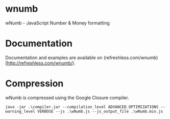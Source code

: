 wnumb
=====

wNumb - JavaScript Number &amp; Money formatting

# Documentation

Documentation and examples are available on (refreshless.com/wnumb)[http://refreshless.com/wnumb/).

# Compression

wNumb is compressed using the Google Closure compiler.

```
java -jar .\compiler.jar --compilation_level ADVANCED_OPTIMIZATIONS --warning_level VERBOSE --js .\wNumb.js --js_output_file .\wNumb.min.js
```
